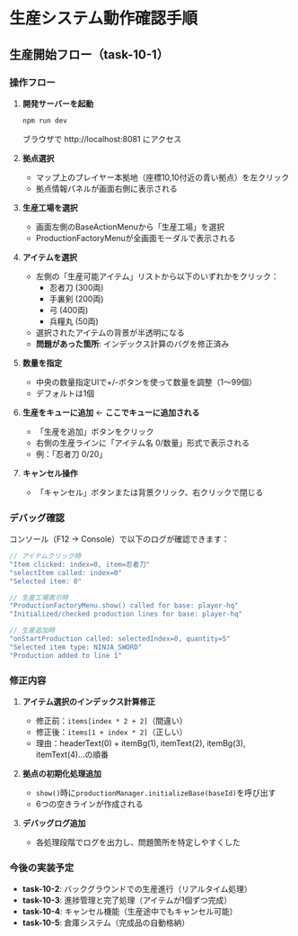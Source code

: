 # 生産システム動作確認手順

## 生産開始フロー（task-10-1）

### 操作フロー

1. **開発サーバーを起動**
   ```bash
   npm run dev
   ```
   ブラウザで http://localhost:8081 にアクセス

2. **拠点選択**
   - マップ上のプレイヤー本拠地（座標10,10付近の青い拠点）を左クリック
   - 拠点情報パネルが画面右側に表示される

3. **生産工場を選択**
   - 画面左側のBaseActionMenuから「生産工場」を選択
   - ProductionFactoryMenuが全画面モーダルで表示される

4. **アイテムを選択**
   - 左側の「生産可能アイテム」リストから以下のいずれかをクリック：
     - 忍者刀 (300両)
     - 手裏剣 (200両)
     - 弓 (400両)
     - 兵糧丸 (50両)
   - 選択されたアイテムの背景が半透明になる
   - **問題があった箇所**: インデックス計算のバグを修正済み

5. **数量を指定**
   - 中央の数量指定UIで+/-ボタンを使って数量を調整（1〜99個）
   - デフォルトは1個

6. **生産をキューに追加** ← **ここでキューに追加される**
   - 「生産を追加」ボタンをクリック
   - 右側の生産ラインに「アイテム名 0/数量」形式で表示される
   - 例：「忍者刀 0/20」

7. **キャンセル操作**
   - 「キャンセル」ボタンまたは背景クリック、右クリックで閉じる

### デバッグ確認

コンソール（F12 → Console）で以下のログが確認できます：

```javascript
// アイテムクリック時
"Item clicked: index=0, item=忍者刀"
"selectItem called: index=0"
"Selected item: 0"

// 生産工場表示時
"ProductionFactoryMenu.show() called for base: player-hq"
"Initialized/checked production lines for base: player-hq"

// 生産追加時
"onStartProduction called: selectedIndex=0, quantity=5"
"Selected item type: NINJA_SWORD"
"Production added to line 1"
```

### 修正内容

1. **アイテム選択のインデックス計算修正**
   - 修正前：`items[index * 2 + 2]`（間違い）
   - 修正後：`items[1 + index * 2]`（正しい）
   - 理由：headerText(0) + itemBg(1), itemText(2), itemBg(3), itemText(4)...の順番

2. **拠点の初期化処理追加**
   - `show()`時に`productionManager.initializeBase(baseId)`を呼び出す
   - 6つの空きラインが作成される

3. **デバッグログ追加**
   - 各処理段階でログを出力し、問題箇所を特定しやすくした

### 今後の実装予定

- **task-10-2**: バックグラウンドでの生産進行（リアルタイム処理）
- **task-10-3**: 進捗管理と完了処理（アイテムが1個ずつ完成）
- **task-10-4**: キャンセル機能（生産途中でもキャンセル可能）
- **task-10-5**: 倉庫システム（完成品の自動格納）